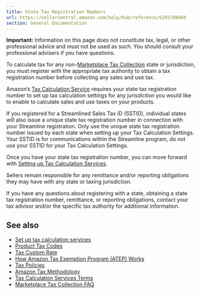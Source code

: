 ```yaml
---
title: State Tax Registration Numbers
url: https://sellercentral.amazon.com/help/hub/reference/G201706660
section: General Documentation
---
```


**Important:** Information on this page does not constitute tax, legal, or
other professional advice and must not be used as such. You should consult
your professional advisers if you have questions.

To calculate tax for any non-[Marketplace Tax
Collection](https://sellercentral.amazon.com/gp/help/G7VYHGJ8ZT2M58CP) state
or jurisdiction, you must register with the appropriate tax authority to
obtain a tax registration number before collecting any sales and use tax.

Amazon’s [Tax Calculation
Service](https://sellercentral.amazon.com/gp/help/G200787660) requires your
state tax registration number to set up tax calculation settings for any
jurisdiction you would like to enable to calculate sales and use taxes on your
products.

If you registered for a Streamlined Sales Tax ID (SSTID), individual states
will also issue a unique state tax registration number in connection with your
Streamline registration. Only use the unique state tax registration number
issued by each state when setting up your Tax Calculation Settings. Your SSTID
is for communications within the Streamline program, do not use your SSTID for
your Tax Calculation Settings.

Once you have your state tax registration number, you can move forward with
[Setting up Tax Calculation
Services](https://sellercentral.amazon.com/gp/help/201706700?language=en_US&ref=ag_201706700_cont_G201706660).

Sellers remain responsible for any remittance and/or reporting obligations
they may have with any state or taxing jurisdiction.

If you have any questions about registering with a state, obtaining a state
tax registration number, remittance, or reporting obligations, contact your
tax advisor and/or the specific tax authority for additional information.

## See also

  * [Set up tax calculation services](https://sellercentral.amazon.com/gp/help/help.html?itemID=201706700&language=en_US&ref=id_201706700_cont_G200787660)
  * [Product Tax Codes](https://sellercentral.amazon.com/gp/help/help.html?itemID=200794510&language=en_US&ref=id_200794510_cont_G200787660)
  * [Tax Custom Rate](https://sellercentral.amazon.com/gp/help/help.html?itemID=202102080&language=en_US&ref=id_202102080_cont_G200787660)
  * [How Amazon Tax Exemption Program (ATEP) Works](https://sellercentral.amazon.com/gp/help/G201707880)
  * [Tax Policies](https://sellercentral.amazon.com/gp/help/G200405820)
  * [Amazon Tax Methodology](https://sellercentral.amazon.com/tax/nexus/methodology)
  * [Tax Calculation Services Terms](https://sellercentral.amazon.com/gp/help/G200787220)
  * [Marketplace Tax Collection FAQ](https://sellercentral.amazon.com/gp/help/G7VYHGJ8ZT2M58CP)

